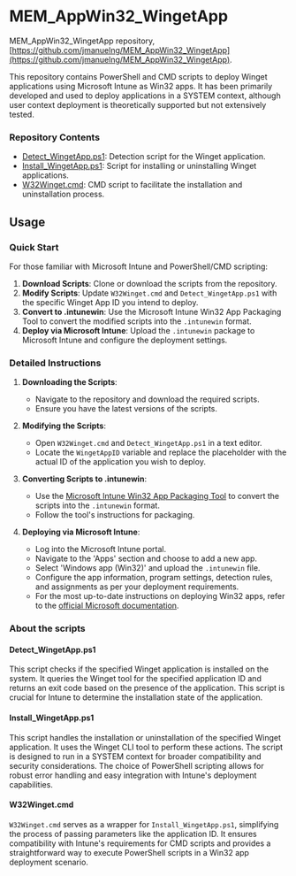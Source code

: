 # MEM_AppWin32_WingetApp

MEM_AppWin32_WingetApp repository, [https://github.com/jmanuelng/MEM_AppWin32_WingetApp](https://github.com/jmanuelng/MEM_AppWin32_WingetApp). 

This repository contains PowerShell and CMD scripts to deploy Winget applications using Microsoft Intune as Win32 apps. It has been primarily developed and used to deploy applications in a SYSTEM context, although user context deployment is theoretically supported but not extensively tested.

### Repository Contents
- [Detect_WingetApp.ps1](https://raw.githubusercontent.com/jmanuelng/MEM_AppWin32_WingetApp/main/Detect_WingetApp.ps1): Detection script for the Winget application.
- [Install_WingetApp.ps1](https://raw.githubusercontent.com/jmanuelng/MEM_AppWin32_WingetApp/main/Install_WingetApp.ps1): Script for installing or uninstalling Winget applications.
- [W32Winget.cmd](https://github.com/jmanuelng/MEM_AppWin32_WingetApp/blob/main/W32Winget.cmd): CMD script to facilitate the installation and uninstallation process.

## Usage

### Quick Start
For those familiar with Microsoft Intune and PowerShell/CMD scripting:
1. **Download Scripts**: Clone or download the scripts from the repository.
2. **Modify Scripts**: Update `W32Winget.cmd` and `Detect_WingetApp.ps1` with the specific Winget App ID you intend to deploy.
3. **Convert to .intunewin**: Use the Microsoft Intune Win32 App Packaging Tool to convert the modified scripts into the `.intunewin` format.
4. **Deploy via Microsoft Intune**: Upload the `.intunewin` package to Microsoft Intune and configure the deployment settings.

### Detailed Instructions
1. **Downloading the Scripts**:
   - Navigate to the repository and download the required scripts.
   - Ensure you have the latest versions of the scripts.

2. **Modifying the Scripts**:
   - Open `W32Winget.cmd` and `Detect_WingetApp.ps1` in a text editor.
   - Locate the `WingetAppID` variable and replace the placeholder with the actual ID of the application you wish to deploy.

3. **Converting Scripts to .intunewin**:
   - Use the [Microsoft Intune Win32 App Packaging Tool](https://docs.microsoft.com/en-us/mem/intune/apps/apps-win32-app-management) to convert the scripts into the `.intunewin` format.
   - Follow the tool's instructions for packaging.

4. **Deploying via Microsoft Intune**:
   - Log into the Microsoft Intune portal.
   - Navigate to the 'Apps' section and choose to add a new app.
   - Select 'Windows app (Win32)' and upload the `.intunewin` file.
   - Configure the app information, program settings, detection rules, and assignments as per your deployment requirements.
   - For the most up-to-date instructions on deploying Win32 apps, refer to the [official Microsoft documentation](https://docs.microsoft.com/en-us/mem/intune/apps/apps-win32-app-management).

### About the scripts

#### Detect_WingetApp.ps1
This script checks if the specified Winget application is installed on the system. It queries the Winget tool for the specified application ID and returns an exit code based on the presence of the application. This script is crucial for Intune to determine the installation state of the application.

#### Install_WingetApp.ps1
This script handles the installation or uninstallation of the specified Winget application. It uses the Winget CLI tool to perform these actions. The script is designed to run in a SYSTEM context for broader compatibility and security considerations. The choice of PowerShell scripting allows for robust error handling and easy integration with Intune's deployment capabilities.

#### W32Winget.cmd
`W32Winget.cmd` serves as a wrapper for `Install_WingetApp.ps1`, simplifying the process of passing parameters like the application ID. It ensures compatibility with Intune's requirements for CMD scripts and provides a straightforward way to execute PowerShell scripts in a Win32 app deployment scenario.

